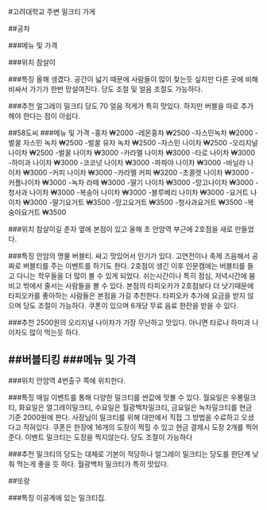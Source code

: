 #고려대학교 주변 밀크티 가게

##공차

###메뉴 및 가격
  
###위치
참살이 
 
###특징 
  올해 생겼다. 공간이 넓기 때문에 사람들이 많이 찾는듯 싶지만 다른 곳에 비해 비싸서 가기가 한번 망설여진다. 당도 조절 및 얼음 조절도 가능하다.
  
###추천
  얼그레이 밀크티 당도 70 얼음 적게가 특히 맛있다. 하지만 버블을 따로 추가해야 한다는 점이 아쉽다. 
  
##58도씨
###메뉴 및 가격
-홍차 ₩2000
-레몬홍차 ₩2500
-자스민녹차 ₩2000
-벌꿀 자스민 녹차 ₩2500
-벌꿀 유자 녹차 ₩2500
-자스민 나이차 ₩2500
-오리지널 나이차 ₩2500
-벌꿀 나이차 ₩3000
-카라멜 나이차 ₩3000
-타로 나이차 ₩3000
-하미과 나이차 ₩3000
-코코넛 나이차 ₩3000
-파파야 나이차 ₩3000
-바닐라 나이차 ₩3000
-커피 나이차 ₩3000
-카라멜 커피 ₩3200
-초콜렛 나이차 ₩3000
-커플나이차 ₩3000
-녹차 라떼 ₩3000
-딸기 나이차 ₩3000
-망고나이차 ₩3000
-청사과 나이차 ₩3000
-복숭아 나이차 ₩3000
-블루베리 나이차 ₩3000
-요거트 나이차 ₩3000
-딸기요거트 ₩3500
-망고요거트 ₩3500
-청사과요거트 ₩3500
-복숭아요거트 ₩3500

###위치
  참살이길 춘자 옆에 본점이 있고 올해 초 안암역 부근에 2호점을 새로 만들었다.

###특징
  안암의 명물 버블티. 싸고 맛있어서 인기가 있다. 고연전이나 축제 즈음해서 공짜로 버블티를 주는 이벤트를 하기도 한다. 2호점이 생긴 이후 인문캠에는 버블티를 들고 다니는 학우들을 더 많이 볼 수 있게 되었다. 쉬는시간이나 특히 점심, 저녁시간에 붐비고 밖에서 줄서는 사람들을 볼 수 있다. 본점의 타피오카가 2호점보다 더 낫기때문에 타피오카를 좋아하는 사람들은 본점을 가길 추천한다. 타피오카 추가에 요금을 받지 않으며 당도 조절이 가능하다. 쿠폰이 있으며 6개당 무료 음료 한잔을 받을 수 있다. 
  
###추천
2500원의 오리지널 나이차가 가장 무난하고 맛있다. 아니면 타로나 하미과 나이차도 많이 먹는듯 하다.

  
##버블티킹
###메뉴 및 가격
-

###위치
안암역 4번출구 쪽에 위치한다.
  
###특징
  매일 이벤트를 통해 다양한 밀크티를 싼값에 맛볼 수 있다.
  월요일은 우롱밀크티, 화요일은 얼그레이밀크티, 수요일은 월광백차밀크티, 금요일은 녹차밀크티를 현금 기준 2000원에 판다.
  사장님이 밀크티를 위해 대만에서 직접 그 방법을 수료하고 오셨다고 적혀있다.
  쿠폰은 한장에 16개의 도장이 찍힐 수 있고 현금 결제시 도장 2개를 찍어준다. 이벤트 밀크티는 도장을 찍지않는다. 
  당도 조절이 가능하다

###추천
  밀크티의 당도는 대체로 기본이 적당하나 얼그레이 밀크티는 당도를 한단계 낮춰 먹는게 좋을 듯 하다.
  월광백차 밀크티가 특히 맛있다.
  
##또랑

###특징
  이공계에 있는 밀크티집.
